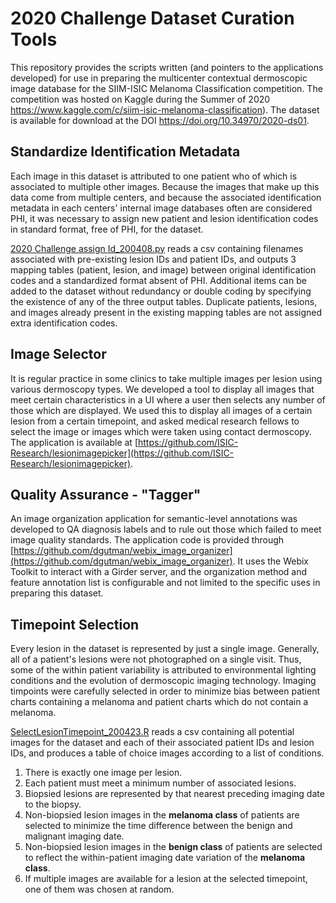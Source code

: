 # 2020 Challenge Dataset Curation Tools

This repository provides the scripts written (and pointers to the applications developed) for use in preparing the multicenter contextual dermoscopic image database for the SIIM-ISIC Melanoma Classification competition. The competition was hosted on Kaggle during the Summer of 2020 https://www.kaggle.com/c/siim-isic-melanoma-classification). The dataset is available for download at the DOI https://doi.org/10.34970/2020-ds01.

## Standardize Identification Metadata

Each image in this dataset is attributed to one patient who of which is associated to multiple other images. Because the images that make up this data come from multiple centers, and because the associated identification metadata in each centers' internal image databases often are considered PHI, it was necessary to assign new patient and lesion identification codes in standard format, free of PHI, for the dataset.

[2020 Challenge assign Id_200408.py](https://github.com/ISIC-Research/2020-Challenge-Curation/blob/master/2020%20Challenge%20assign%20Id_200408.py) reads a csv containing filenames associated with pre-existing lesion IDs and patient IDs, and outputs 3 mapping tables (patient, lesion, and image) between original identification codes and a standardized format absent of PHI. Additional items can be added to the dataset without redundancy or double coding by specifying the existence of any of the three output tables. Duplicate patients, lesions, and images already present in the existing mapping tables are not assigned extra identification codes.

## Image Selector

It is regular practice in some clinics to take multiple images per lesion using various dermoscopy types. We developed a tool to display all images that meet certain characteristics in a UI where a user then selects any number of those which are displayed. We used this to display all images of a certain lesion from a certain timepoint, and asked medical research fellows to select the image or images which were taken using contact dermoscopy. The application is available at [https://github.com/ISIC-Research/lesionimagepicker](https://github.com/ISIC-Research/lesionimagepicker).

## Quality Assurance - "Tagger"

An image organization application for semantic-level annotations was developed to QA diagnosis labels and to rule out those which failed to meet image quality standards. The application code is provided through [https://github.com/dgutman/webix_image_organizer](https://github.com/dgutman/webix_image_organizer). It uses the Webix Toolkit to interact with a Girder server, and the organization method and feature annotation list is configurable and not limited to the specific uses in preparing this dataset. 

## Timepoint Selection

Every lesion in the dataset is represented by just a single image. Generally, all of a patient's lesions were not photographed on a single visit. Thus, some of the within patient variability is attributed to environmental lighting conditions and the evolution of dermoscopic imaging technology. Imaging timpoints were carefully selected in order to minimize bias between patient charts containing a melanoma and patient charts which do not contain a melanoma.

[SelectLesionTimepoint_200423.R](https://github.com/ISIC-Research/2020-Challenge-Curation/blob/master/SelectLesionTimepoint_200423.R) reads a csv containing all potential images for the dataset and each of their associated patient IDs and lesion IDs, and produces a table of choice images according to a list of conditions.
1. There is exactly one image per lesion.
2. Each patient must meet a minimum number of associated lesions.
3. Biopsied lesions are represented by that nearest preceding imaging date to the biopsy.
4. Non-biopsied lesion images in the **melanoma class** of patients are selected to minimize the time difference between the benign and malignant imaging date.
5. Non-biopsied lesion images in the **benign class** of patients are selected to reflect the within-patient imaging date variation of the **melanoma class**.
6. If multiple images are available for a lesion at the selected timepoint, one of them was chosen at random.

